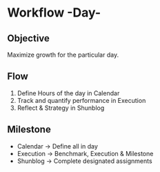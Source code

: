 # Workflow -Day-

## Objective

Maximize growth for the particular day.

## Flow

1. Define Hours of the day in Calendar
2. Track and quantify performance in Execution
3. Reflect & Strategy in Shunblog

## Milestone

- Calendar -> Define all in day
- Execution -> Benchmark, Execution & Milestone
- Shunblog -> Complete designated assignments
